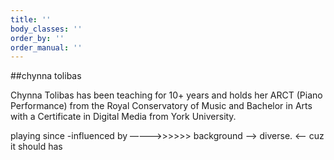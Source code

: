```yaml
---
title: ''
body_classes: ''
order_by: ''
order_manual: ''
---
```


##chynna tolibas

Chynna Tolibas has been teaching for 10+ years and holds her ARCT (Piano Performance) from the Royal Conservatory of Music and Bachelor in Arts with a Certificate in Digital Media from York University.

playing since -influenced by ————>>>>>> background —> diverse. <— cuz it should has
